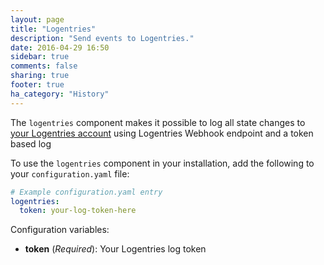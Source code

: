 ```yaml
---
layout: page
title: "Logentries"
description: "Send events to Logentries."
date: 2016-04-29 16:50
sidebar: true
comments: false
sharing: true
footer: true
ha_category: "History"
---
```


The `logentries` component makes it possible to log all state changes to [your Logentries account](http://logentries.com/) using Logentries Webhook endpoint and a token based log

To use the `logentries` component in your installation, add the following to your `configuration.yaml` file:

```yaml
# Example configuration.yaml entry
logentries:
  token: your-log-token-here
```

Configuration variables:

- **token** (*Required*): Your Logentries log token
